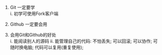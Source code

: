 1. Git 一定要学   
i. 初学可使用Fork客户端

2. Github 一定要会用   
3. 会用Git和Github的好处   
i. 能阅读别人的源码
ii. 能管理自己的代码: 不怕丢失; 可以回滚; 可以协作; 可随时换电脑; 代码可以复用(重复使用);